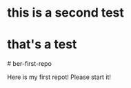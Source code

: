 # this is a second test
<h1>that's a test</h1>
# ber-first-repo

Here is my first repot! Please start it! 
